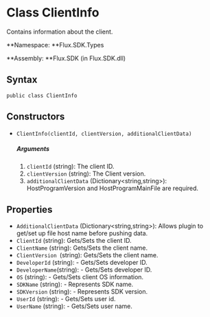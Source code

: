 # Class ClientInfo

Contains information about the client.

**Namespace: **Flux.SDK.Types

**Assembly: **Flux.SDK \(in Flux.SDK.dll\)

## Syntax

`public class ClientInfo`

## Constructors

* `ClientInfo(clientId, clientVersion, additionalClientData)`

  ##### Arguments

  1. `clientId` \(string\): The client ID.
  2. `clientVersion` \(string\): The Client version.
  3. `additionalClientData` \(Dictionary&lt;string,string&gt;\): HostProgramVersion and HostProgramMainFile are required.


## Properties

* `AdditionalClientData` \(Dictionary&lt;string,string&gt;\): Allows plugin to get\/set up file host name before pushing data.
* `ClientId` \(string\): Gets\/Sets the client ID.
* `ClientName` \(string\):  Gets\/Sets the client name.
* `ClientVersion `\(string\):  Gets\/Sets the client name.
* `DeveloperId` \(string\): -  Gets\/Sets developer ID.
* `DeveloperName`\(string\): -  Gets\/Sets developer ID.
* `OS` \(string\): -  Gets\/Sets client OS information.
* `SDKName` \(string\): -  Represents SDK name.
* `SDKVersion` \(string\): -  Represents SDK version.
* `UserId` \(string\): -  Gets\/Sets user id.
* `UserName` \(string\): -  Gets\/Sets user name.

